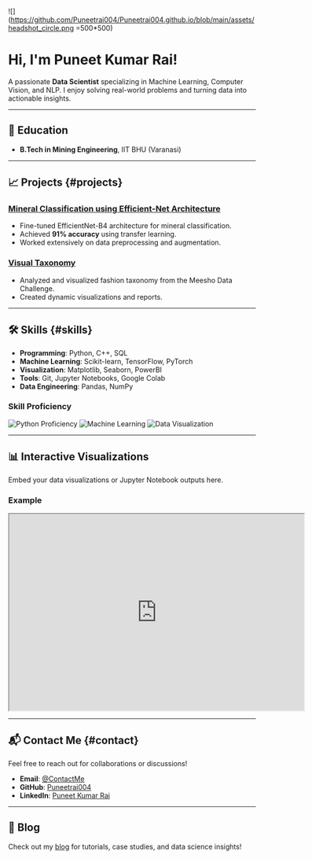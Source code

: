 ![](https://github.com/Puneetrai004/Puneetrai004.github.io/blob/main/assets/headshot_circle.png =500*500)

# Hi, I'm Puneet Kumar Rai!
A passionate **Data Scientist** specializing in Machine Learning, Computer Vision, and NLP. I enjoy solving real-world problems and turning data into actionable insights.

---

## 🔬 Education
- **B.Tech in Mining Engineering**, IIT BHU (Varanasi)

---

## 📈 Projects {#projects}
### [Mineral Classification using Efficient-Net Architecture](#)
- Fine-tuned EfficientNet-B4 architecture for mineral classification.
- Achieved **91% accuracy** using transfer learning.
- Worked extensively on data preprocessing and augmentation.

### [Visual Taxonomy](#)
- Analyzed and visualized fashion taxonomy from the Meesho Data Challenge.
- Created dynamic visualizations and reports.

---

## 🛠️ Skills {#skills}
- **Programming**: Python, C++, SQL
- **Machine Learning**: Scikit-learn, TensorFlow, PyTorch
- **Visualization**: Matplotlib, Seaborn, PowerBI
- **Tools**: Git, Jupyter Notebooks, Google Colab
- **Data Engineering**: Pandas, NumPy

### Skill Proficiency
![Python Proficiency](https://progress-bar.dev/95/?title=Python)
![Machine Learning](https://progress-bar.dev/90/?title=Machine+Learning)
![Data Visualization](https://progress-bar.dev/85/?title=Data+Visualization)

---

## 📊 Interactive Visualizations
Embed your data visualizations or Jupyter Notebook outputs here.

### Example
<div id="plot">
  <iframe src="https://your-live-chart-link.com" width="600" height="400"></iframe>
</div>

---

## 📬 Contact Me {#contact}
Feel free to reach out for collaborations or discussions!

- **Email**: [@ContactMe](justpuneetrai@gmail.com)
- **GitHub**: [Puneetrai004](https://github.com/Puneetrai004)
- **LinkedIn**: [Puneet Kumar Rai](https://www.linkedin.com/in/puneet-kumar-rai/)

---

## 📝 Blog
Check out my [blog](blog/) for tutorials, case studies, and data science insights!
